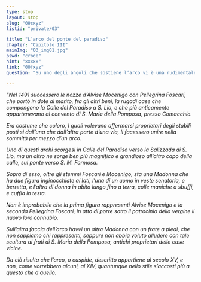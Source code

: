 ```yaml
---
type: stop
layout: stop
slug: "00cxyz"
listid: "private/03"

title: "L’arco del ponte del paradiso"
chapter: "Capitolo III"
mainImg: "03_img01.jpg"
pswd: "croce"
hint: "xxxxx"
link: "00fxyz"
question: "Su uno degli angoli che sostiene l’arco vi è una rudimentale incisione, di cosa si tratta?"

---
```

*"Nel 1491 successero le nozze d’Alvise Mocenigo con Pellegrina Foscari, che portò in dote al marito, fra gli altri beni, la rugadi case che compongono la Calle del Paradiso a S. Lio, e che più anticamente appartenevano al convento di S. Maria della Pomposa, presso Comacchio.*

*Era costume che coloro, I quali volevano affermarsi proprietari degli stabili posti sì dall’una che dall’altra parte d’una via, li facessero unire nella sommità per mezzo d’un arco.*

*Uno di questi archi scorgesi in Calle del Paradiso verso la Salizzada di S. Lio, ma un altro ne sorge ben più magnifico e grandioso all’altro capo della calle, sul ponte verso S. M. Formosa.*

*Sopra di esso, oltre gli stemmi Foscari e Mocenigo, sta una Madonna che ha due figura inginocchiate ai lati, l’una di un uomo in veste senatoria, e berretta, e l’altra di donna in abito lungo fino a terra, colle maniche a sbuffi, e cuffia in testa.*

*Non è improbabile che la prima figura rappresenti Alvise Mocenigo e la seconda Pellegrina Foscari, in atto di porre sotto il patrocinio della vergine il nuovo loro connubio.*

*Sull’altra faccia dell’arco havvi un altra Madonna con un frate a piedi, che non sappiamo chi rappresenti, seppure non abbia voluto alludere con tale scultura ai frati di S. Maria della Pomposa, antichi proprietari delle case vicine.*

*Da ciò risulta che l’arco, o cuspide, descritto appartiene al secolo XV, e non, come vorrebbero alcuni, al XIV, quantunque nello stile s’accosti più a questo che a quello.*
